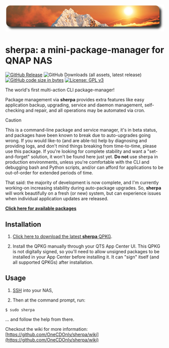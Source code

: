 ![icon](images/sherpa.readme.png)

sherpa: a mini-package-manager for QNAP NAS
============================================

[![GitHub Release](https://img.shields.io/github/v/release/OneCDOnly/sherpa)](https://github.com/OneCDOnly/sherpa/releases/latest) ![GitHub Downloads (all assets, latest release)](https://img.shields.io/github/downloads/OneCDOnly/sherpa/latest/total) [![GitHub code size in bytes](https://img.shields.io/github/languages/code-size/OneCDOnly/sherpa)](https://github.com/OneCDOnly/sherpa) [![License: GPL v3](https://img.shields.io/badge/License-GPLv3-blue.svg)](https://www.gnu.org/licenses/gpl-3.0)

The world's first multi-action CLI package-manager!

Package management via **sherpa** provides extra features like easy application backup, upgrading, service and daemon management, self-checking and repair, and all operations may be automated via cron.

> [!CAUTION]
> This is a command-line package and service manager, it's in beta status, and packages have been known to break due to auto-upgrades going wrong. If you would like-to (and are able-to) help by diagnosing and providing logs, and don't mind things breaking from time-to-time, please use this package. If you're looking for complete stability and want a "set-and-forget" solution, it won't be found here just yet. <b>Do not</b> use sherpa in production environments, unless you're comfortable with the CLI and debugging bash and Python scripts, and/or can afford for applications to be out-of-order for extended periods of time.
>
> That said: the majority of development is now complete, and I'm currently working-on increasing stability during auto-package upgrades. So, <b>sherpa</b> will work beautifully on a fresh (or new) system, but can experience issues when individual application updates are released.

<b>[Click here for available packages](https://github.com/OneCDOnly/sherpa/wiki/Packages)</b>


## Installation

1) [Click here to download the latest **sherpa** QPKG](https://github.com/OneCDOnly/sherpa/releases/latest/download/sherpa.qpkg).

2) Install the QPKG manually through your QTS App Center UI. This QPKG is not digitally signed, so you'll need to allow unsigned packages to be installed in your App Center before installing it. It can "sign" itself (and all supported QPKGs) after installation.


## Usage

1) [SSH](https://www.qnap.com/en/how-to/faq/article/how-do-i-access-my-qnap-nas-using-ssh) into your NAS,

2) Then at the command prompt, run:

```
$ sudo sherpa
```

... and follow the help from there.

Checkout the wiki for more information: [https://github.com/OneCDOnly/sherpa/wiki](https://github.com/OneCDOnly/sherpa/wiki)
